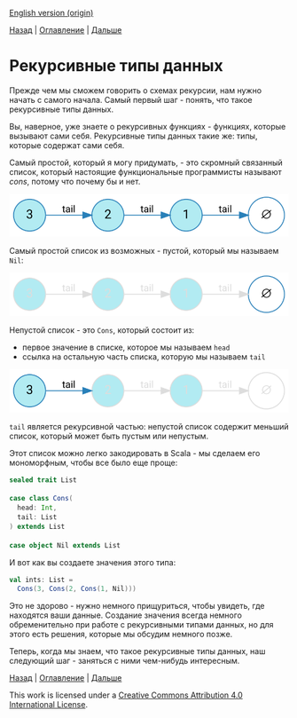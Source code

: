 [English version (origin)](https://nrinaudo.github.io/recschemes/recursive_data_types.html)

[Назад](./introduction.md) | [Оглавление](./index.md) | [Дальше](./structural_recursion.md)

# Рекурсивные типы данных

Прежде чем мы сможем говорить о схемах рекурсии, нам нужно начать с самого начала. Самый первый шаг - понять, что такое рекурсивные типы данных.

Вы, наверное, уже знаете о рекурсивных функциях - функциях, которые вызывают сами себя. Рекурсивные типы данных такие же: типы, которые содержат сами себя.

Самый простой, который я могу придумать, - это скромный связанный список, который настоящие функциональные программисты называют _cons_, потому что почему бы и нет.

![List](./img/list.svg)

Самый простой список из возможных - пустой, который мы называем `Nil`:

![Nil](./img/list-nil.svg)


Непустой список - это `Cons`, который состоит из:

- первое значение в списке, которое мы называем `head`
- ссылка на остальную часть списка, которую мы называем `tail`

![Cons](./img/list-1.svg)

`tail` является рекурсивной частью: непустой список содержит меньший список, который может быть пустым или непустым.

Этот список можно легко закодировать в Scala - мы сделаем его мономорфным, чтобы все было еще проще:

```scala
sealed trait List

case class Cons(
  head: Int,
  tail: List
) extends List

case object Nil extends List
```

И вот как вы создаете значения этого типа:

```scala
val ints: List =
  Cons(3, Cons(2, Cons(1, Nil)))
```

Это не здорово - нужно немного прищуриться, чтобы увидеть, где находятся ваши данные. Создание значения всегда немного обременительно при работе с рекурсивными типами данных, но для этого есть решения, которые мы обсудим немного позже.

Теперь, когда мы знаем, что такое рекурсивные типы данных, наш следующий шаг - заняться с ними чем-нибудь интересным.

[Назад](./introduction.md) | [Оглавление](./index.md) | [Дальше](./structural_recursion.md)

This work is licensed under a <a rel="license" href="https://creativecommons.org/licenses/by/4.0/">Creative Commons Attribution 4.0 International License</a>.